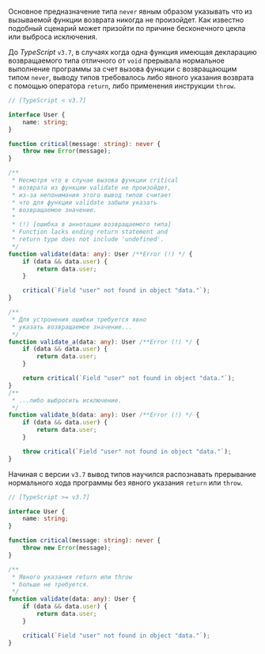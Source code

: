 Основное предназначение типа `never` явным образом указывать что из вызываемой функции возврата никогда не произойдет. Как известно подобный сценарий может призойти по причине бесконечного цекла или выброса исключения.

До _TypeScript_ `v3.7`, в случаях когда одна функция имеющая декларацию возвращаемого типа отличного от `void` прерывала нормальное выполнение программы за счет вызова функции с возвращающим типом `never`, выводу типов требовалось либо явного указания возврата с помощью оператора `return`, либо применения инструкции `throw`.

```ts
// [TypeScript < v3.7]

interface User {
    name: string;
}

function critical(message: string): never {
    throw new Error(message);
}

/**
 * Несмотря что в случае вызова функции critical
 * возврата из функции validate не произойдет,
 * из-за непонимания этого вывод типов считает
 * что для функции validate забыли указать
 * возвращаемое значение.
 * 
 * (!) [ошибка в аннотации возвращаемого типа]
 * Function lacks ending return statement and
 * return type does not include 'undefined'.
 */
function validate(data: any): User /**Error (!) */ {
    if (data && data.user) {
        return data.user;
    }

    critical(`Field "user" not found in object "data."`);
}

/**
 * Для устронения ошибки требуется явно
 * указать возвращаемое значение...
 */
function validate_a(data: any): User /**Error (!) */ {
    if (data && data.user) {
        return data.user;
    }

    return critical(`Field "user" not found in object "data."`);
}
/**
 * ...либо выбросить исключение.
 */
function validate_b(data: any): User /**Error (!) */ {
    if (data && data.user) {
        return data.user;
    }

    throw critical(`Field "user" not found in object "data."`);
}
```

Начиная с версии `v3.7` вывод типов научился распознавать прерывание нормального хода программы без явного указания `return` или `throw`.

```ts
// [TypeScript >= v3.7]

interface User {
    name: string;
}

function critical(message: string): never {
    throw new Error(message);
}

/**
 * Явного указания return или throw
 * больше не требуется.
 */
function validate(data: any): User {
    if (data && data.user) {
        return data.user;
    }

    critical(`Field "user" not found in object "data."`);
}
```
